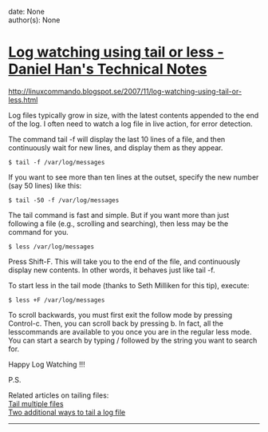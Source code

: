 
date: None  
author(s): None  

# [Log watching using tail or less - Daniel Han's Technical Notes](https://sites.google.com/site/xiangyangsite/home/technical-tips/linux-unix/common-tips/log-watching-using-tail-or-less)

http://linuxcommando.blogspot.se/2007/11/log-watching-using-tail-or-less.html

Log files typically grow in size, with the latest contents appended to the end of the log. I often need to watch a log file in live action, for error detection.

The command tail -f will display the last 10 lines of a file, and then continuously wait for new lines, and display them as they appear.

  

    
    
    $ tail -f /var/log/messages

If you want to see more than ten lines at the outset, specify the new number (say 50 lines) like this:

  

    
    
    $ tail -50 -f /var/log/messages

The tail command is fast and simple. But if you want more than just following a file (e.g., scrolling and searching), then less may be the command for you.

  

    
    
    $ less /var/log/messages

  
Press Shift-F. This will take you to the end of the file, and continuously display new contents. In other words, it behaves just like tail -f.

To start less in the tail mode (thanks to Seth Milliken for this tip), execute:

  

    
    
    $ less +F /var/log/messages

To scroll backwards, you must first exit the follow mode by pressing Control-c. Then, you can scroll back by pressing b. In fact, all the lesscommands are available to you once you are in the regular less mode. You can start a search by typing / followed by the string you want to search for. 

Happy Log Watching !!!

P.S.

  
Related articles on tailing files:  
[Tail multiple files](http://linuxcommando.blogspot.com/2007/11/tail-multiple-files.html)  
[Two additional ways to tail a log file](http://linuxcommando.blogspot.com/2008/11/two-additional-ways-to-tail-log-file.html)  
  
---

